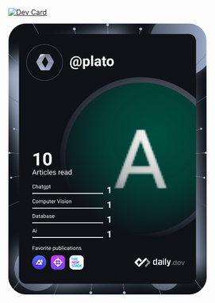 <a href="https://app.daily.dev/plato"><img src="https://api.daily.dev/devcards/5bf642ce82bc45978881dce5255ef535.png?r=k5t" width="400" alt="Dev Card"/></a> 

<a href="https://app.daily.dev/plato"><img src="https://github.com/9opsec/9opsec/blob/main/devcard.svg" width="400" alt="9opsec Dev Card"/></a>
